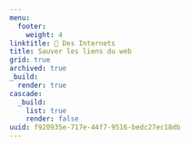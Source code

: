 ```yaml
---
menu:
  footer:
    weight: 4
linktitle: 🔖 Des Internets 
title: Sauver les liens du web
grid: true
archived: true
_build:
  render: true
cascade:
  _build:
    list: true
    render: false
uuid: f920935e-717e-44f7-9516-bedc27ec18db
---
```

